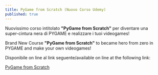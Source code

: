 ```yaml
---
title: PyGame from Scratch (Nuovo Corso Udemy)
published: true
---
```

Nuovissimo corso intitolato **"PyGame from Scratch"** per diventare una super-cintura nera di PYGAME e realizzare i tuoi videogames!

Brand New Course **"PyGame from Scratch"** to became hero from zero in PYGAME and make your own videogames!

Disponibile on line al link seguente/available on line at the following link:

[PyGame from Scratch](https://www.udemy.com/course/pygame-from-scratch/?referralCode=8BEC1785E2DEA1924D27 "PyGame from Scratch")
